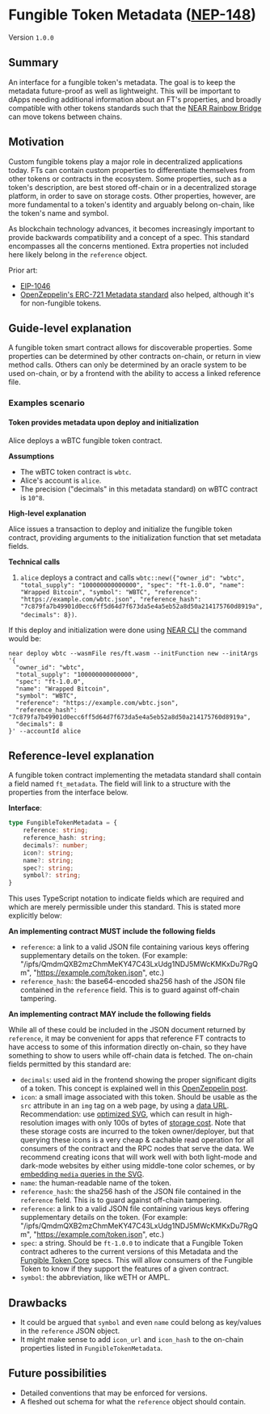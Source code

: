 # Fungible Token Metadata ([NEP-148](https://github.com/near/NEPs/discussions/148))

Version `1.0.0`

## Summary
[summary]: #summary

An interface for a fungible token's metadata. The goal is to keep the metadata future-proof as well as lightweight. This will be important to dApps needing additional information about an FT's properties, and broadly compatible with other tokens standards such that the [NEAR Rainbow Bridge](https://near.org/blog/eth-near-rainbow-bridge/) can move tokens between chains.

## Motivation

Custom fungible tokens play a major role in decentralized applications today. FTs can contain custom properties to differentiate themselves from other tokens or contracts in the ecosystem. Some properties, such as a token's description, are best stored off-chain or in a decentralized storage platform, in order to save on storage costs. Other properties, however, are more fundamental to a token's identity and arguably belong on-chain, like the token's name and symbol.

As blockchain technology advances, it becomes increasingly important to provide backwards compatibility and a concept of a spec. This standard encompasses all the concerns mentioned. Extra properties not included here likely belong in the `reference` object.

Prior art:

- [EIP-1046](https://eips.ethereum.org/EIPS/eip-1046)
- [OpenZeppelin's ERC-721 Metadata standard](https://docs.openzeppelin.com/contracts/2.x/api/token/erc721#ERC721Metadata) also helped, although it's for non-fungible tokens.

## Guide-level explanation

A fungible token smart contract allows for discoverable properties. Some properties can be determined by other contracts on-chain, or return in view method calls. Others can only be determined by an oracle system to be used on-chain, or by a frontend with the ability to access a linked reference file.

### Examples scenario

#### Token provides metadata upon deploy and initialization

Alice deploys a wBTC fungible token contract.

**Assumptions**

- The wBTC token contract is `wbtc`.
- Alice's account is `alice`.
- The precision ("decimals" in this metadata standard) on wBTC contract is `10^8`.

**High-level explanation**

Alice issues a transaction to deploy and initialize the fungible token contract, providing arguments to the initialization function that set metadata fields.

**Technical calls**

1. `alice` deploys a contract and calls `wbtc::new({"owner_id": "wbtc", "total_supply": "100000000000000", "spec": "ft-1.0.0", "name": "Wrapped Bitcoin", "symbol": "WBTC", "reference": "https://example.com/wbtc.json", "reference_hash": "7c879fa7b49901d0ecc6ff5d64d7f673da5e4a5eb52a8d50a214175760d8919a", "decimals": 8})`.

If this deploy and initialization were done using [NEAR CLI](https://docs.near.org/docs/tools/near-cli) the command would be:

    near deploy wbtc --wasmFile res/ft.wasm --initFunction new --initArgs '{
      "owner_id": "wbtc",
      "total_supply": "100000000000000",
      "spec": "ft-1.0.0",
      "name": "Wrapped Bitcoin",
      "symbol": "WBTC",
      "reference": "https://example.com/wbtc.json",
      "reference_hash": "7c879fa7b49901d0ecc6ff5d64d7f673da5e4a5eb52a8d50a214175760d8919a",
      "decimals": 8
    }' --accountId alice

## Reference-level explanation

A fungible token contract implementing the metadata standard shall contain a field named `ft_metadata`. The field will link to a structure with the properties from the interface below.

**Interface**:

```ts
type FungibleTokenMetadata = {
    reference: string;
    reference_hash: string;
    decimals?: number;
    icon?: string;
    name?: string;
    spec?: string;
    symbol?: string;
}
```

This uses TypeScript notation to indicate fields which are required and which are merely permissible under this standard. This is stated more explicitly below:

**An implementing contract MUST include the following fields**

- `reference`: a link to a valid JSON file containing various keys offering supplementary details on the token. (For example: "/ipfs/QmdmQXB2mzChmMeKY47C43LxUdg1NDJ5MWcKMKxDu7RgQm", "https://example.com/token.json", etc.)
- `reference_hash`: the base64-encoded sha256 hash of the JSON file contained in the `reference` field. This is to guard against off-chain tampering.

**An implementing contract MAY include the following fields**

While all of these could be included in the JSON document returned by `reference`, it may be convenient for apps that reference FT contracts to have access to some of this information directly on-chain, so they have something to show to users while off-chain data is fetched. The on-chain fields permitted by this standard are:

- `decimals`: used aid in the frontend showing the proper significant digits of a token. This concept is explained well in this [OpenZeppelin post](https://docs.openzeppelin.com/contracts/3.x/erc20#a-note-on-decimals).
- `icon`: a small image associated with this token. Should be usable as the `src` attribute in an `img` tag on a web page, by using a [data URL](https://developer.mozilla.org/en-US/docs/Web/HTTP/Basics_of_HTTP/Data_URIs). Recommendation: use [optimized SVG](https://codepen.io/tigt/post/optimizing-svgs-in-data-uris), which can result in high-resolution images with only 100s of bytes of [storage cost](https://docs.near.org/docs/concepts/storage-staking). Note that these storage costs are incurred to the token owner/deployer, but that querying these icons is a very cheap & cachable read operation for all consumers of the contract and the RPC nodes that serve the data. We recommend creating icons that will work well with both light-mode and dark-mode websites by either using middle-tone color schemes, or by [embedding `media` queries in the SVG](https://timkadlec.com/2013/04/media-queries-within-svg/).
- `name`: the human-readable name of the token.
- `reference_hash`: the sha256 hash of the JSON file contained in the `reference` field. This is to guard against off-chain tampering.
- `reference`: a link to a valid JSON file containing various keys offering supplementary details on the token. (For example: "/ipfs/QmdmQXB2mzChmMeKY47C43LxUdg1NDJ5MWcKMKxDu7RgQm", "https://example.com/token.json", etc.)
- `spec`: a string. Should be `ft-1.0.0` to indicate that a Fungible Token contract adheres to the current versions of this Metadata and the [Fungible Token Core](./FungibleTokenCore.md) specs. This will allow consumers of the Fungible Token to know if they support the features of a given contract.
- `symbol`: the abbreviation, like wETH or AMPL.

## Drawbacks

- It could be argued that `symbol` and even `name` could belong as key/values in the `reference` JSON object.
- It might make sense to add `icon_url` and `icon_hash` to the on-chain properties listed in `FungibleTokenMetadata`.

## Future possibilities

- Detailed conventions that may be enforced for versions.
- A fleshed out schema for what the `reference` object should contain.
